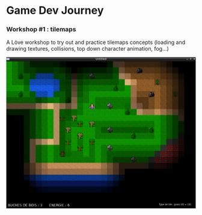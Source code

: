 # Game Dev Journey

### Workshop #1 : tilemaps

A Löve workshop to try out and practice tilemaps concepts (loading and drawing textures, collisions, top down character animation, fog...)

![Screenshot](screenshot/screenshot_wstilemaps.png)

